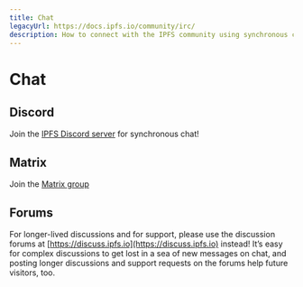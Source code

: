 ```yaml
---
title: Chat
legacyUrl: https://docs.ipfs.io/community/irc/
description: How to connect with the IPFS community using synchronous chat.
---
```


# Chat

## Discord

Join the [IPFS Discord server](https://discord.com/invite/KKucsCpZmY) for synchronous chat!

## Matrix

Join the [Matrix group](https://matrix.to/#/#ipfs:matrix.org)

## Forums

For longer-lived discussions and for support, please use the discussion forums at [https://discuss.ipfs.io](https://discuss.ipfs.io) instead! It’s easy for complex discussions to get lost in a sea of new messages on chat, and posting longer discussions and support requests on the forums help future visitors, too.
